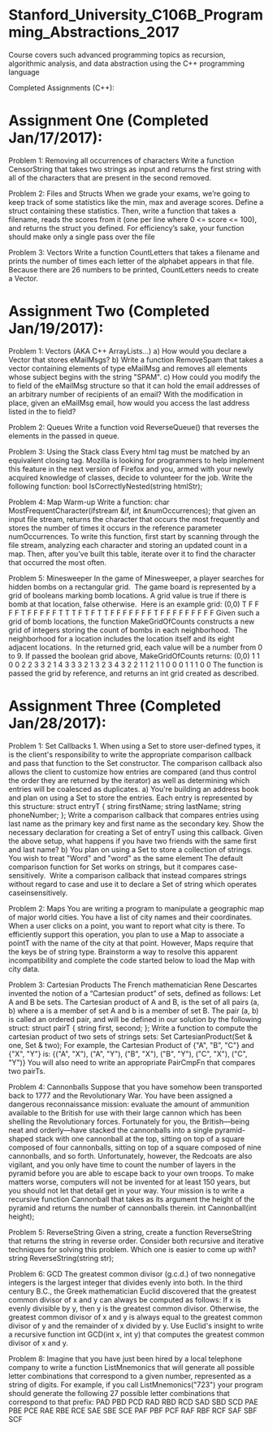 # Stanford_University_C106B_Programming_Abstractions_2017
Course covers such advanced programming topics as recursion, algorithmic analysis, and data abstraction using the C++ programming language

Completed Assignments (C++):

Assignment One (Completed Jan/17/2017):
==========================
Problem 1: Removing all occurrences of characters
Write a function CensorString that takes two strings as input and returns
the first string with all of the characters that are present in the second removed.

Problem 2: Files and Structs
When we grade your exams, we’re going to keep track of some statistics like the min,
max and average scores. Define a struct containing these statistics. Then, write a
function that takes a filename, reads the scores from it (one per line where 0 <= score <=
100), and returns the struct you defined. For efficiency’s sake, your function should
make only a single pass over the file

Problem 3: Vectors
Write a function CountLetters that takes a filename and prints the number of times
each letter of the alphabet appears in that file. Because there are 26 numbers to be
printed, CountLetters needs to create a Vector. 


Assignment Two (Completed Jan/19/2017):
==========================
Problem 1: Vectors (AKA C++ ArrayLists…) 
a) How would you declare a Vector that stores eMailMsgs? 
b) Write a function RemoveSpam that takes a vector containing elements of type eMailMsg and removes all elements whose subject begins with the string "SPAM". 
c) How could you modify the to field of the eMailMsg structure so that it can hold the email addresses of an arbitrary number of recipients of an email? With the modification in place, given an eMailMsg email, how would you access the last address listed in the to field?

Problem 2: Queues 
Write a function void ReverseQueue() that reverses the elements in the passed in queue.  

Problem 3: Using the Stack class
Every html tag must be matched by an equivalent closing tag. Mozilla is looking for programmers to help implement this feature in the next version of Firefox and you, armed with your newly acquired knowledge of classes, decide to volunteer for the job. Write the following function: bool IsCorrectlyNested(string htmlStr);

Problem 4: Map Warm-up 
Write a function: char MostFrequentCharacter(ifstream &if, int &numOccurrences); that given an input file stream, returns the character that occurs the most frequently and stores the number of times it occurs in the reference parameter numOccurrences.  To write this function, first start by scanning through the file stream, analyzing each character and storing an updated count in a map.  Then, after you’ve built this table, iterate over it to find the character that occurred the most often. 

Problem 5: Minesweeper
In the game of Minesweeper, a player searches for hidden bombs on a rectangular grid.  The game board is represented by a grid of booleans marking bomb locations. A grid value is true if there is bomb at that location, false otherwise.  Here is an example grid: (0,0) T F F F F T F F F F F T T T F T F T T F F F F F F F T F F F F F F F F F Given such a grid of bomb locations, the function MakeGridOfCounts constructs a new grid of integers storing the count of bombs in each neighborhood.  The neighborhood for a location includes the location itself and its eight adjacent locations.  In the returned grid, each value will be a number from 0 to 9. If passed the boolean grid above, MakeGridOfCounts returns: (0,0) 1 1 0 0 2 2 3 3 2 1 4 3 3 3 2 1 3 2 3 4 3 2 2 1 1 2 1 1 0 0 0 1 1 1 0 0 The function is passed the grid by reference, and returns an int grid created as described. 


Assignment Three (Completed Jan/28/2017):
==========================
Problem 1: Set Callbacks 1. When using a Set to store user-defined types, it is the client's responsibility to write the appropriate comparison callback and pass that function to the Set constructor. The comparison callback also allows the client to customize how entries are compared (and thus control the order they are returned by the iterator) as well as determining which entries will be coalesced as duplicates. 
a) You're building an address book and plan on using a Set to store the entries. Each entry is represented by this structure: struct entryT {  string firstName;  string lastName;  string phoneNumber; }; 
Write a comparison callback that compares entries using last name as the primary key and first name as the secondary key. Show the necessary declaration for creating a Set of entryT using this callback. Given the above setup, what happens if you have two friends with the same first and last name? 
b) You plan on using a Set to store a collection of strings. You wish to treat "Word" and "word" as the same element The default comparison function for Set works on strings, but it compares case-sensitively.  Write a comparison callback that instead compares strings without regard to case and use it to declare a Set of string which operates caseinsensitively. 

Problem 2: Maps You are writing a program to manipulate a geographic map of major world cities. You have a list of city names and their coordinates. When a user clicks on a point, you want to report what city is there. To efficiently support this operation, you plan to use a Map to associate a pointT with the name of the city at that point. However, Maps require that the keys be of string type. Brainstorm a way to resolve this apparent incompatibility and complete the code started below to load the Map with city data.

Problem 3: Cartesian Products The French mathematician Rene Descartes invented the notion of a “Cartesian product” of sets, defined as follows: Let A and B be sets. The Cartesian product of A and B, is the set of all pairs (a, b) where a is a member of set A and b is a member of set B. The pair (a, b) is called an ordered pair, and will be defined in our solution by the following struct: struct pairT {  string first, second; };
Write a function to compute the cartesian product of two sets of strings sets: Set<pairT> CartesianProduct(Set<string> & one, Set<string> & two); For example, the Cartesian Product of {"A", "B", "C"} and {"X", "Y"} is: {("A", "X"), ("A", "Y"), ("B", "X"), ("B", "Y"), ("C", "X"), ("C", "Y")} You will also need to write an appropriate PairCmpFn that compares two pairTs. 

Problem 4: Cannonballs Suppose that you have somehow been transported back to 1777 and the Revolutionary War. You have been assigned a dangerous reconnaissance mission: evaluate the amount of ammunition available to the British for use with their large cannon which has been shelling the Revolutionary forces. Fortunately for you, the British—being neat and orderly—have stacked the cannonballs into a single pyramid-shaped stack with one cannonball at the top, sitting on top of a square composed of four cannonballs, sitting on top of a square composed of nine cannonballs, and so forth. Unfortunately, however, the Redcoats are also vigilant, and you only have time to count the number of layers in the pyramid before you are able to escape back to your own troops. To make matters worse, computers will not be invented for at least 150 years, but you should not let that detail get in your way. Your mission is to write a recursive function Cannonball that takes as its argument the height of the pyramid and returns the number of cannonballs therein. int Cannonball(int height);

Problem 5: ReverseString Given a string, create a function ReverseString that returns the string in reverse order. Consider both recursive and iterative techniques for solving this problem. Which one is easier to come up with? string ReverseString(string str); 

Problem 6: GCD The greatest common divisor (g.c.d.) of two nonnegative integers is the largest integer that divides evenly into both. In the third century B.C., the Greek mathematician Euclid discovered that the greatest common divisor of x and y can always be computed as follows: If x is evenly divisible by y, then y is the greatest common divisor. Otherwise, the greatest common divisor of x and y is always equal to the greatest common divisor of y and the remainder of x divided by y. Use Euclid's insight to write a recursive function int GCD(int x, int y) that computes the greatest common divisor of x and y.

Problem 8: Imagine that you have just been hired by a local telephone company to write a function ListMnemonics that will generate all possible letter combinations that correspond to a given number, represented as a string of digits. For example, if you call ListMnemonics("723") your program should generate the following 27 possible letter combinations that correspond to that prefix: PAD PBD PCD RAD RBD RCD SAD SBD SCD PAE PBE PCE RAE RBE RCE SAE SBE SCE PAF PBF PCF RAF RBF RCF SAF SBF SCF
